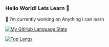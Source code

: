 ### Hello World! Lets Learn 👋

<!--
**Appdev33/Appdev33** is a ✨ _special_ ✨ repository because its `README.md` (this file) appears on your GitHub profile.

Here are some ideas to get you started:

 
  
  
- 🌱 I’m currently learning ...
- 👯 I’m looking to collaborate on ...
- 🤔 I’m looking for help with ...
- 💬 Ask me about ...
- 📫 How to reach me: ...
- 😄 Pronouns: ...
- ⚡ Fun fact: ...-->

 🔭 I’m currently working on Anything i can learn



<!--
[![My GitHub Stats](https://github-readme-stats.vercel.app/api/?username=Appdev33&count_private=true&theme=tokyonight&showicons=true)]()-->
[![My GitHub Language Stats](https://github-readme-stats.vercel.app/api/top-langs/?username=Appdev33&langs_count=6&theme=tokyonight)]()

[![Top Langs](https://github-readme-stats.vercel.app/api/top-langs/?username=Appdev33&langs_count=8)](https://github.com/Appdev33/github-readme-stats)
